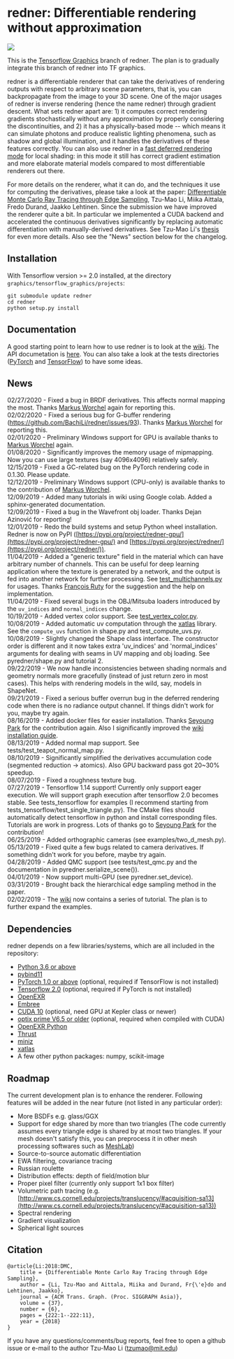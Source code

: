 # redner: Differentiable rendering without approximation

![](https://people.csail.mit.edu/tzumao/diffrt/teaser.jpg)

This is the [Tensorflow Graphics](https://github.com/tensorflow/graphics) branch of redner. The plan is to gradually integrate this branch of redner into TF graphics.

redner is a differentiable renderer that can take the derivatives of rendering outputs with respect to arbitrary scene parameters, that is, you can backpropagate from the image to your 3D scene. One of the major usages of redner is inverse rendering (hence the name redner) through gradient descent. What sets redner apart are: 1) it computes correct rendering gradients stochastically without any approximation by properly considering the discontinuities, and 2) it has a physically-based mode -- which means it can simulate photons and produce realistic lighting phenomena, such as shadow and global illumination, and it handles the derivatives of these features correctly. You can also use redner in a [fast deferred rendering mode](https://colab.research.google.com/github/BachiLi/redner/blob/master/tutorials/fast_local_shading.ipynb) for local shading: in this mode it still has correct gradient estimation and more elaborate material models compared to most differentiable renderers out there.

For more details on the renderer, what it can do, and the techniques it use for computing the derivatives, please
take a look at the paper:
[Differentiable Monte Carlo Ray Tracing through Edge Sampling](https://people.csail.mit.edu/tzumao/diffrt/), Tzu-Mao Li, Miika Aittala, Fredo Durand, Jaakko Lehtinen.
Since the submission we have improved the renderer quite a bit. In particular we implemented a CUDA backend and accelerated
the continuous derivatives significantly by replacing automatic differentiation with manually-derived derivatives. See Tzu-Mao Li's [thesis](https://people.csail.mit.edu/tzumao/phdthesis/phdthesis.pdf) for even more details. Also see the "News" section below for the changelog.

## Installation

With Tensorflow version >= 2.0 installed, at the directory `graphics/tensorflow_graphics/projects`:
```
git submodule update redner
cd redner
python setup.py install
```

## Documentation

A good starting point to learn how to use redner is to look at the [wiki](https://github.com/BachiLi/redner/wiki). The API documetation is [here](https://redner.readthedocs.io/en/latest/).
You can also take a look at the tests directories ([PyTorch](tests) and [TensorFlow](tests_tensorflow)) to have some ideas.

## News

02/27/2020 - Fixed a bug in BRDF derivatives. This affects normal mapping the most. Thanks [Markus Worchel](https://github.com/mworchel) again for reporting this.  
02/02/2020 - Fixed a serious bug for G-buffer rendering (https://github.com/BachiLi/redner/issues/93). Thanks [Markus Worchel](https://github.com/mworchel) for reporting this.  
02/01/2020 - Preliminary Windows support for GPU is available thanks to [Markus Worchel](https://github.com/mworchel) again.  
01/08/2020 - Significantly improves the memory usage of mipmapping. Now you can use large textures (say 4096x4096) relatively safely.  
12/15/2019 - Fixed a GC-related bug on the PyTorch rendering code in 0.1.30. Please update.  
12/12/2019 - Preliminary Windows support (CPU-only) is available thanks to the contribution of [Markus Worchel](https://github.com/mworchel).  
12/09/2019 - Added many tutorials in wiki using Google colab. Added a sphinx-generated documentation.  
12/09/2019 - Fixed a bug in the Wavefront obj loader. Thanks Dejan Azinović for reporting!  
12/01/2019 - Redo the build systems and setup Python wheel installation. Redner is now on PyPI ([https://pypi.org/project/redner-gpu/](https://pypi.org/project/redner-gpu/) and [https://pypi.org/project/redner/](https://pypi.org/project/redner/)).  
11/04/2019 - Added a "generic texture" field in the material which can have arbitrary number of channels. This can be useful for deep learning application where the texture is generated by a network, and the output is fed into another network for further processing. See [test_multichannels.py](https://github.com/BachiLi/redner/blob/master/tests/test_multichannels.py) for usages. Thanks [François Ruty](https://github.com/francoisruty) for the suggestion and the help on implementation.   
11/04/2019 - Fixed several bugs in the OBJ/Mitsuba loaders introduced by the `uv_indices` and `normal_indices` change.  
10/19/2019 - Added vertex color support. See [test_vertex_color.py](https://github.com/BachiLi/redner/blob/master/tests/test_vertex_color.py).  
10/08/2019 - Added automatic uv computation through the [xatlas](https://github.com/jpcy/xatlas) library. See the `compute_uvs` function in shape.py and test_compute_uvs.py.  
10/08/2019 - Slightly changed the Shape class interface. The constructor order is different and it now takes extra 'uv_indices' and 'normal_indices' arguments for dealing with seams in UV mapping and obj loading. See pyredner/shape.py and tutorial 2.  
09/22/2019 - We now handle inconsistencies between shading normals and geometry normals more gracefully (instead of just return zero in most cases). This helps with rendering models in the wild, say, models in ShapeNet.  
09/21/2019 - Fixed a serious buffer overrun bug in the deferred rendering code when there is no radiance output channel. If things didn't work for you, maybe try again.  
08/16/2019 - Added docker files for easier installation. Thanks [Seyoung Park](https://github.com/SuperShinyEyes) for the contribution again. Also I significantly improved the [wiki installation guide](https://github.com/BachiLi/redner/wiki).  
08/13/2019 - Added normal map support. See tests/test_teapot_normal_map.py.  
08/10/2019 - Significantly simplified the derivatives accumulation code (segmented reduction -> atomics). Also GPU backward pass got 20~30% speedup.  
08/07/2019 - Fixed a roughness texture bug.  
07/27/2019 - Tensorflow 1.14 support! Currently only support eager execution. We will support graph execution after tensorflow 2.0 becomes stable. See tests_tensorflow for examples (I recommend starting from tests_tensorflow/test_single_triangle.py). The CMake files should automatically detect tensorflow in python and install corresponding files. Tutorials are work in progress. Lots of thanks go to [Seyoung Park](https://github.com/SuperShinyEyes) for the contribution!  
06/25/2019 - Added orthographic cameras (see examples/two_d_mesh.py).  
05/13/2019 - Fixed quite a few bugs related to camera derivatives. If something didn't work for you before, maybe try again.  
04/28/2019 - Added QMC support (see tests/test_qmc.py and the documentation in pyredner.serialize_scene()).  
04/01/2019 - Now support multi-GPU (see pyredner.set\_device).  
03/31/2019 - Brought back the hierarchical edge sampling method in the paper.  
02/02/2019 - The [wiki](https://github.com/BachiLi/redner/wiki) now contains a series of tutorial. The plan is to further expand the examples.  

## Dependencies

redner depends on a few libraries/systems, which are all included in the repository:
- [Python 3.6 or above](https://www.python.org)
- [pybind11](https://github.com/pybind/pybind11)
- [PyTorch 1.0 or above](https://pytorch.org) (optional, required if TensorFlow is not installed)
- [Tensorflow 2.0](https://www.tensorflow.org/) (optional, required if PyTorch is not installed)
- [OpenEXR](https://github.com/openexr/openexr)
- [Embree](https://embree.github.io)
- [CUDA 10](https://developer.nvidia.com/cuda-downloads) (optional, need GPU at Kepler class or newer)
- [optix prime V6.5 or older](https://developer.nvidia.com/optix) (optional, required when compiled with CUDA)
- [OpenEXR Python](https://github.com/jamesbowman/openexrpython)
- [Thrust](https://thrust.github.io)
- [miniz](https://github.com/richgel999/miniz)
- [xatlas](https://github.com/jpcy/xatlas)
- A few other python packages: numpy, scikit-image

## Roadmap

The current development plan is to enhance the renderer. Following features will be added in the near future (not listed in any particular order):
- More BSDFs e.g. glass/GGX
- Support for edge shared by more than two triangles
  (The code currently assumes every triangle edge is shared by at most two triangles.
   If your mesh doesn't satisfy this, you can preprocess it in other mesh processing softwares such as [MeshLab](http://www.meshlab.net))
- Source-to-source automatic differentiation
- EWA filtering, covariance tracing
- Russian roulette
- Distribution effects: depth of field/motion blur
- Proper pixel filter (currently only support 1x1 box filter)
- Volumetric path tracing (e.g. [http://www.cs.cornell.edu/projects/translucency/#acquisition-sa13](http://www.cs.cornell.edu/projects/translucency/#acquisition-sa13))
- Spectral rendering
- Gradient visualization
- Spherical light sources

## Citation

```
@article{Li:2018:DMC,
    title = {Differentiable Monte Carlo Ray Tracing through Edge Sampling},
    author = {Li, Tzu-Mao and Aittala, Miika and Durand, Fr{\'e}do and Lehtinen, Jaakko},
    journal = {ACM Trans. Graph. (Proc. SIGGRAPH Asia)},
    volume = {37},
    number = {6},
    pages = {222:1--222:11},
    year = {2018}
}
```

If you have any questions/comments/bug reports, feel free to open a github issue or e-mail to the author Tzu-Mao Li (tzumao@mit.edu)
